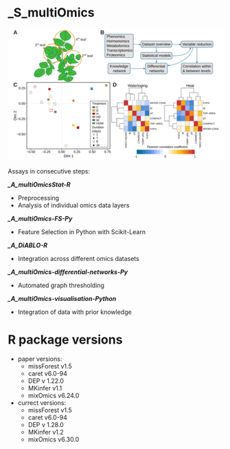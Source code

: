 _S_multiOmics
=============

![](https://github.com/NIB-SI/multiOmics-integration/blob/main/_p_Omics/_I_Omics/_S_multiOmics/reports/Pipeline.svg)

Assays in consecutive steps:

***_A_multiOmicsStat-R***
- Preprocessing
- Analysis of individual omics data layers  

***_A_multiOmics-FS-Py***
- Feature Selection in Python with Scikit-Learn
  
***_A_DiABLO-R***
- Integration across different omics datasets

***_A_multiOmics-differential-networks-Py***
- Automated graph thresholding

***_A_multiOmics-visualisation-Python***
- Integration of data with prior knowledge

# R package versions
- paper versions:
    * missForest v1.5
    * caret v6.0-94
    * DEP v 1.22.0
    * MKinfer v1.1
    * mixOmics v6.24.0
- currect versions:
    * missForest v1.5
    * caret v6.0-94
    * DEP v 1.28.0
    * MKinfer v1.2
    * mixOmics v6.30.0

